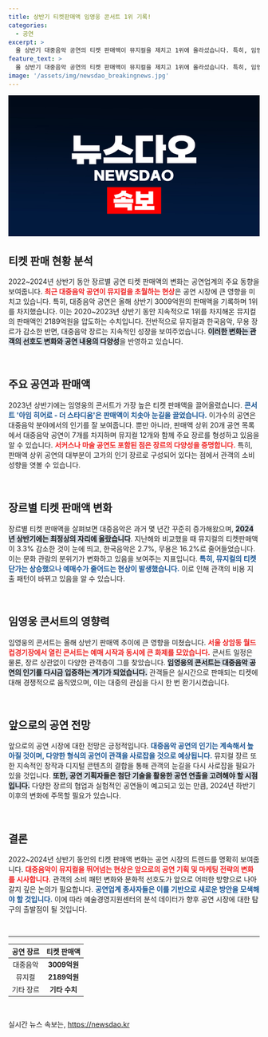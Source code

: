 ```yaml
---
title: 상반기 티켓판매액 임영웅 콘서트 1위 기록!
categories:
  - 공연
excerpt: >
  올 상반기 대중음악 공연의 티켓 판매액이 뮤지컬을 제치고 1위에 올라섰습니다. 특히, 임영웅의 콘서트가 판매액 1위를 기록하며 뜨거운 인기를 증명했습니다. 공연 시장의 변화, 자세히 알아보세요!
feature_text: >
  올 상반기 대중음악 공연의 티켓 판매액이 뮤지컬을 제치고 1위에 올라섰습니다. 특히, 임영웅의 콘서트가 판매액 1위를 기록하며 뜨거운 인기를 증명했습니다. 공연 시장의 변화, 자세히 알아보세요!
image: '/assets/img/newsdao_breakingnews.jpg'
---
```


<p><img src="/assets/img/newsdao_breakingnews.jpg" alt="implanttips 속보" /></p>

<h2 data-ke-size="size26">티켓 판매 현황 분석</h2>

<p data-ke-size="size16">2022~2024년 상반기 동안 장르별 공연 티켓 판매액의 변화는 공연업계의 주요 동향을 보여줍니다. <b><span style="color: #ee2323;">최근 대중음악 공연이 뮤지컬을 초월하는 현상</span></b>은 공연 시장에 큰 영향을 미치고 있습니다. 특히, 대중음악 공연은 올해 상반기 3009억원의 판매액을 기록하며 1위를 차지했습니다. 이는 2020~2023년 상반기 동안 지속적으로 1위를 차지해온 뮤지컬의 판매액인 2189억원을 압도하는 수치입니다. 전반적으로 뮤지컬과 한국음악, 무용 장르가 감소한 반면, 대중음악 장르는 지속적인 성장을 보여주었습니다. <b><span style="background-color: #21538527;">이러한 변화는 관객의 선호도 변화와 공연 내용의 다양성</span></b>을 반영하고 있습니다.</p>

<p data-ke-size="size16">&nbsp;</p>

<h2 data-ke-size="size26">주요 공연과 판매액</h2>

<p data-ke-size="size16">2023년 상반기에는 임영웅의 콘서트가 가장 높은 티켓 판매액을 끌어올렸습니다. <b><span style="color: #1a5490;">콘서트 '아임 히어로 - 더 스타디움'은 판매액이 치솟아 눈길을 끌었습니다.</span></b> 이가수의 공연은 대중음악 분야에서의 인기를 잘 보여줍니다. 뿐만 아니라, 판매액 상위 20개 공연 목록에서 대중음악 공연이 7개를 차지하며 뮤지컬 12개와 함께 주요 장르를 형성하고 있음을 알 수 있습니다. <b><span style="color: #ee2323;">서커스나 마술 공연도 포함된 점은 장르의 다양성을 증명합니다.</span></b> 특히, 판매액 상위 공연의 대부분이 고가의 인기 장르로 구성되어 있다는 점에서 관객의 소비 성향을 엿볼 수 있습니다.</p>

<p data-ke-size="size16">&nbsp;</p>

<h2 data-ke-size="size26">장르별 티켓 판매액 변화</h2>

<p data-ke-size="size16">장르별 티켓 판매액을 살펴보면 대중음악은 과거 몇 년간 꾸준히 증가해왔으며, <b><span style="background-color: #21538527;">2024년 상반기에는 최정상의 자리에 올랐습니다</span></b>. 지난해와 비교했을 때 뮤지컬의 티켓판매액이 3.3% 감소한 것이 눈에 띄고, 한국음악은 2.7%, 무용은 16.2%로 줄어들었습니다. 이는 문화 관람의 분위기가 변화하고 있음을 보여주는 지표입니다. <b><span style="color: #1a5490;">특히, 뮤지컬의 티켓 단가는 상승했으나 예매수가 줄어드는 현상이 발생했습니다.</span></b> 이로 인해 관객의 비용 지출 패턴이 바뀌고 있음을 알 수 있습니다.</p>

<p data-ke-size="size16">&nbsp;</p>

<h2 data-ke-size="size26">임영웅 콘서트의 영향력</h2>

<p data-ke-size="size16">임영웅의 콘서트는 올해 상반기 판매액 추이에 큰 영향을 미쳤습니다. <b><span style="color: #ee2323;">서울 상암동 월드컵경기장에서 열린 콘서트는 예매 시작과 동시에 큰 화제를 모았습니다.</span></b> 콘서트 일정은 물론, 장르 상관없이 다양한 관객층이 그를 찾았습니다. <b><span style="background-color: #21538527;">임영웅의 콘서트는 대중음악 공연의 인기를 다시금 입증하는 계기가 되었습니다.</span></b> 관객들은 실시간으로 판매되는 티켓에 대해 경쟁적으로 움직였으며, 이는 대중의 관심을 다시 한 번 환기시켰습니다. </p>

<p data-ke-size="size16">&nbsp;</p>

<h2 data-ke-size="size26">앞으로의 공연 전망</h2>

<p data-ke-size="size16">앞으로의 공연 시장에 대한 전망은 긍정적입니다. <b><span style="color: #1a5490;">대중음악 공연의 인기는 계속해서 높아질 것이며, 다양한 형식의 공연이 관객을 사로잡을 것으로 예상됩니다.</span></b> 뮤지컬 장르 또한 지속적인 창작과 디지털 콘텐츠의 결합을 통해 관객의 눈길을 다시 사로잡을 필요가 있을 것입니다. <b><span style="background-color: #21538527;">또한, 공연 기획자들은 첨단 기술을 활용한 공연 연출을 고려해야 할 시점입니다.</span></b> 다양한 장르의 협업과 실험적인 공연들이 예고되고 있는 만큼, 2024년 하반기 이후의 변화에 주목할 필요가 있습니다.</p>

<p data-ke-size="size16">&nbsp;</p>

<h2 data-ke-size="size26">결론</h2>

<p data-ke-size="size16">2022~2024년 상반기 동안의 티켓 판매액 변화는 공연 시장의 트렌드를 명확히 보여줍니다. <b><span style="color: #ee2323;">대중음악이 뮤지컬을 뛰어넘는 현상은 앞으로의 공연 기획 및 마케팅 전략의 변화를 시사합니다.</span></b> 관객의 소비 패턴 변화와 문화적 선호도가 앞으로 어떠한 방향으로 나아갈지 깊은 논의가 필요합니다. <b><span style="color: #1a5490;">공연업계 종사자들은 이를 기반으로 새로운 방안을 모색해야 할 것입니다.</span></b> 이에 따라 예술경영지원센터의 분석 데이터가 향후 공연 시장에 대한 탐구의 출발점이 될 것입니다.</p>

<p data-ke-size="size16">&nbsp;</p>

<hr />

<table style="width: 100%; border-collapse: collapse;">
    <thead>
        <tr>
            <th style="text-align: center;">공연 장르</th>
            <th style="text-align: center;">티켓 판매액</th>
        </tr>
    </thead>
    <tbody>
        <tr>
            <td style="text-align: center; height: 17px;">대중음악</td>
            <td style="text-align: center; height: 17px;"><b>3009억원</b></td>
        </tr>
        <tr>
            <td style="text-align: center; height: 17px;">뮤지컬</td>
            <td style="text-align: center; height: 17px;"><b>2189억원</b></td>
        </tr>
        <tr>
            <td style="text-align: center; height: 17px;">기타 장르</td>
            <td style="text-align: center; height: 17px;"><b>기타 수치</b></td>
        </tr>
    </tbody>
</table>

<p data-ke-size="size16">&nbsp;</p>
실시간 뉴스 속보는, <a href="https://newsdao.kr" rel="dofollow">https://newsdao.kr</a>


